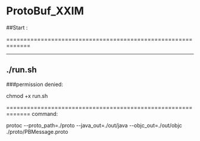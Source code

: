 # ProtoBuf_XXIM

##Start :

=============================================================

-----------------------------------------------
./run.sh
----------------------------------------------
###permission denied:

chmod +x run.sh  

=============================================================
command:

protoc --proto_path=./proto --java_out=./out/java --objc_out=./out/objc ./proto/PBMessage.proto
